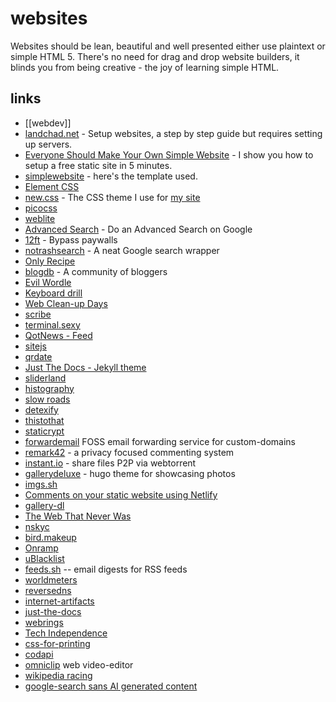 # websites

Websites should be lean, beautiful and well presented either use plaintext or simple HTML 5. There's no need for drag and drop website builders, it blinds you from being creative - the joy of learning simple HTML.
## links

- [[webdev]]
- [landchad.net](https://landchad.net) - Setup websites, a step by step guide but requires setting up servers.
- [Everyone Should Make Your Own Simple Website](https://polarhive.net/videos/notes/everyone-should-make-your-own-simple-website) - I show you how to setup a free static site in 5 minutes.
- [simplewebsite](https://codeberg.org/polarhive/simplewebsite/) - here's the template used.
- [Element CSS](https://elementcss.neocities.org/)
- [new.css](https://newcss.net/) - The CSS theme I use for [my site](https://polarhive.net)
- [picocss](https://picocss.com/)
- [weblite](https://codeberg.org/Weblite/)
- [Advanced Search](https://support.google.com/websearch/answer/35890) - Do an Advanced Search on Google
- [12ft](https://12ft.io/) - Bypass paywalls
- [notrashsearch](https://notrashsearch.github.io) - A neat Google search wrapper
- [Only Recipe](https://onlyrecipe.app/)
- [blogdb](https://blogdb.org/) - A community of bloggers
- [Evil Wordle](https://swag.github.io/evil-wordle/)
- [Keyboard drill](https://keyboard-drill.com/)
- [Web Clean-up Days](https://webcleanupdays.com/)
- [scribe](https://scribe.rip/)
- [terminal.sexy](https://terminal.sexy/)
- [QotNews - Feed](https://news.t0.vc/)
- [sitejs](https://sitejs.org/)
- [qrdate](https://qrdate.org/)
- [Just The Docs - Jekyll theme](https://just-the-docs.github.io/just-the-docs/)
- [sliderland](https://sliderland.blinry.org/)
- [histography](https://histography.io/)
- [slow roads](https://slowroads.io/)
- [detexify](http://detexify.kirelabs.org/classify.html)
- [thistothat](https://thistothat.com)
- [staticrypt](https://github.com/robinmoisson/staticrypt)
- [forwardemail](https://forwardemail.net/en) FOSS email forwarding service for custom-domains
- [remark42](https://remark42.com/) - a privacy focused commenting system
- [instant.io](https://instant.io) - share files P2P via webtorrent
- [gallerydeluxe](https://github.com/bep/gallerydeluxe) - hugo theme for showcasing photos
- [imgs.sh](https://imgs.sh/)
- [Comments on your static website using Netlify](https://hitarththummar.xyz/blog/serverless-comments)
- [gallery-dl](https://github.com/mikf/gallery-dl)
- [The Web That Never Was](https://piped.video/watch?v=8JOD1AQGqEg)
- [nskyc](https://nskyc.com)
- [bird.makeup](https://sr.ht/~cloutier/bird.makeup/)
- [Onramp](https://traffic-simulation.de/onramp.html)
- [uBlacklist](https://github.com/iorate/uBlacklist)
- [feeds.sh](https://feeds.sh/) -- email digests for RSS feeds
- [worldmeters](https://www.worldometers.info/)
- [reversedns](https://reversedns.space)
- [internet-artifacts](https://neal.fun/internet-artifacts/)
- [just-the-docs](https://github.com/just-the-docs/just-the-docs)
- [webrings](https://foreverliketh.is/)
- [Tech Independence](https://sive.rs/ti)
- [css-for-printing](https://voussoir.net/writing/css_for_printing)
- [codapi](https://codapi.org/)
- [omniclip](https://omniclip.app/) web video-editor
- [wikipedia racing](https://www.ntnbr.com/57/)
- [google-search sans AI generated content](https://tedium.co/2024/05/17/google-web-search-make-default/)
